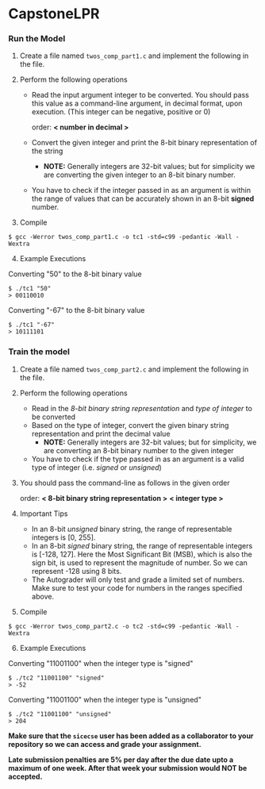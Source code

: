 # CapstoneLPR

### Run the Model

1. Create a file named `twos_comp_part1.c` and implement the following in the file.

2. Perform the following operations
   * Read the input argument integer to be converted. You should pass this value as a command-line argument, in decimal format, upon execution. (This integer can be negative, positive or 0)
   
     order: **< number in decimal >**
     
   * Convert the given integer and print the 8-bit binary representation of the string
     - **NOTE:** Generally integers are 32-bit values; but for simplicity we are converting the given integer to an 8-bit binary number.
   * You have to check if the integer passed in as an argument is within the range of values that can be accurately shown in an 8-bit **signed** number.

3. Compile

```
$ gcc -Werror twos_comp_part1.c -o tc1 -std=c99 -pedantic -Wall -Wextra
```

4. Example Executions
   
Converting "50" to the 8-bit binary value

```
$ ./tc1 "50"
> 00110010
```
   
Converting "-67" to the 8-bit binary value

```
$ ./tc1 "-67"
> 10111101
```

### Train the model

1. Create a file named `twos_comp_part2.c` and implement the following in the file.

2. Perform the following operations
   * Read in the _8-bit binary string representation_ and _type of integer_ to be converted
   * Based on the type of integer, convert the given binary string representation and print the decimal value
     - **NOTE:** Generally integers are 32-bit values; but for simplicity, we are converting an 8-bit binary number to the given integer
   * You have to check if the type passed in as an argument is a valid type of integer (i.e. _signed_ or _unsigned_)

3. You should pass the command-line as follows in the given order
   
   order: **< 8-bit binary string representation >** **< integer type >**
   
4. Important Tips

   * In an 8-bit _unsigned_ binary string, the range of representable integers is [0, 255].
   * In an 8-bit _signed_ binary string, the range of representable integers is [-128, 127]. Here the Most Significant Bit (MSB), which is also the sign bit, is used to represent the magnitude of number. So we can represent -128 using 8 bits.
   * The Autograder will only test and grade a limited set of numbers. Make sure to test your code for numbers in the ranges specified above. 

5. Compile

```
$ gcc -Werror twos_comp_part2.c -o tc2 -std=c99 -pedantic -Wall -Wextra
```
6. Example Executions

Converting "11001100" when the integer type is "signed"

```
$ ./tc2 "11001100" "signed"
> -52
```

Converting "11001100" when the integer type is "unsigned"

```
$ ./tc2 "11001100" "unsigned"
> 204
```


**Make sure that the `sicecse` user has been added as a collaborator to your
 repository so we can access and grade your assignment.**

**Late submission penalties are 5% per day after the due date upto a maximum of 
one week. After that week your submission would NOT be accepted.**
